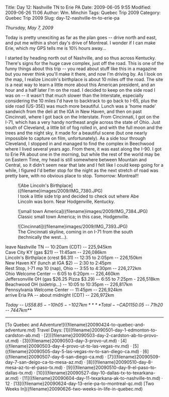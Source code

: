 Title: Day 12: Nashville TN to Erie PA
Date: 2009-06-05 9:55
Modified: 2009-06-26 11:06
Author: Wm. Minchin
Tags: Quebec Trip 2009
Category: Quebec Trip 2009
Slug: day-12-nashville-tn-to-erie-pa

*Thursday, May 7, 2009*

Today is pretty unexciting as far as the plan goes -- drive north and
east, and put me within a short day's drive of Montreal. I wonder if I
can make Erie, which my GPS tells me is 10½ hours away...

I started by heading north out of Nashville, and so thus across
Kentucky. There's signs for the huge cave complex, just off the road.
This is one of the funny things about this trip -- you read about stuff
like this in a magazine but you never think you'll make it there, and
now I'm driving by. As I look on the map, I realize Lincoln's birthplace
is about 10 miles off the road. The site is a neat way to learn a little
more about this American president, and an hour and a half later I'm on
the road. I decided to keep on the side road I was on -- it wasn't that
much slower than the Interstate, especially considering the 10 miles I'd
have to backtrack to go back to I-65, plus the side road (US-35E) was
much more beautiful. Lunch was a 'home made' sandwich from the deli at
the IGA in New Haven, and then on past Cincinnati, where I got back on
the Interstate. From Cincinnati, I got on the I-71, which has a very
handy northeast angle across the state of Ohio. Just south of Cleveland,
a little bit of fog rolled in, and with the full moon and the trees and
the night sky, it made for a beautiful scene (but one nearly impossible
to capture on film, unfortunately). As a side tour through Cleveland, I
stopped in and managed to find the complex in Beechwood where I lived
several years ago. From there, it was east along the I-90. I got to Erie
PA about one in the morning, but while the rest of the world may be on
Eastern Time, my head is still somewhere between Mountain and Central,
so it didn't seem near that late and I felt like I could keep going for
a while, I figured I'd better stop for the night as the next stretch of
road was pretty bare, with no obvious place to stop. Tomorrow:
Montreal!!

<figure markdown=1>
![Abe Lincoln's Birthplace]({filename}images/2009/IMG_7380.JPG)
<figcaption markdown=1>
I took a little side trip and decided to check out where Abe Lincoln was
born. Near Hodgenville, Kentucky.
</figcaption>
</figure>

<figure markdown=1>
![small town America]({filename}images/2009/IMG_7384.JPG)
<figcaption markdown=1>
Classic small town America; in this case, Hodgenville.
</figcaption>
</figure>

<figure markdown=1>
![Cincinnati]({filename}images/2009/IMG_7393.JPG)
<figcaption markdown=1>
The Cincinnati skyline, coming in on I-71 from the south (technically the
west...).
</figcaption>
</figure>

leave Nashville TN -- 10:20am (CDT) -- 225,945km  
Cave City KY (gas $21) -- 11:45am -- 226,086km  
Lincoln's Birthplace (crest $6.31) -- 12:35 to 2:05pm -- 226,150km  
New Haven KY (lunch at IGA $2) -- 2:30 to 2:45pm  
Rest Stop, I-71 mp 10 (nap), Ohio -- 3:55 to 4:30pm -- 226,272km  
Ohio Welcome Center -- 6:05 to 6:20pm -- 226,460km  
Jeffersonville OH (gas $26.25 Pizza $3.29) -- 6:55 to 7:25pm -
226,518km  
Beachwood OH (sidetrip...) -- 10:05 to 10:35pm -- 226,817km  
Pennsylvania Welcome Center -- 11:45pm -- 226,924km  
arrive Eria PA -- about midnight (CDT) -- 226,972km

*Today -- US$58.85 -- 10h05 -- 1027km*  
***Total -- CAD$1150.05 -- 71h20 -- 7447km***

---

<div class="text-center" markdown=1>
[To Quebec and Adventure!]({filename}20090424-to-quebec-and-adventure.md)  
Travel Days:
[1]({filename}20090501-day-1-edmonton-to-cardston-ab.md) ·
[2]({filename}20090503-day-2-cardston-ab-to-provo-ut.md) ·
[3]({filename}20090503-day-3-provo-ut.md) ·
[4]({filename}20090503-day-4-provo-ut-to-las-vegas-nv.md) ·
[5]({filename}20090505-day-5-las-vegas-nv-to-san-diego-ca.md) · 
[6]({filename}20090507-day-6-san-diego-ca.md) ·
[7]({filename}20090509-day-7-san-deigo-ca-to-mesa-az.md) ·
[8]({filename}20090510-day-8-mesa-az-to-el-paso-tx.md) ·
[9]({filename}20090510-day-9-el-paso-to-dallas-tx.md) ·
[10]({filename}20090527-day-10-dallas-tx-to-texarkana-ar.md) ·
[11]({filename}20090604-day-11-texarkana-ak-to-nashville-tn.md) ·
12 ·
[13]({filename}20090624-day-13-erie-pa-to-montreal-qc.md)  
[Two Weeks
In]({filename}20090626-two-weeks-in-life-in-quebec.md)
</div>
